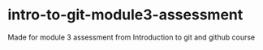 # intro-to-git-module3-assessment
Made for module 3 assessment from Introduction to git and github course
